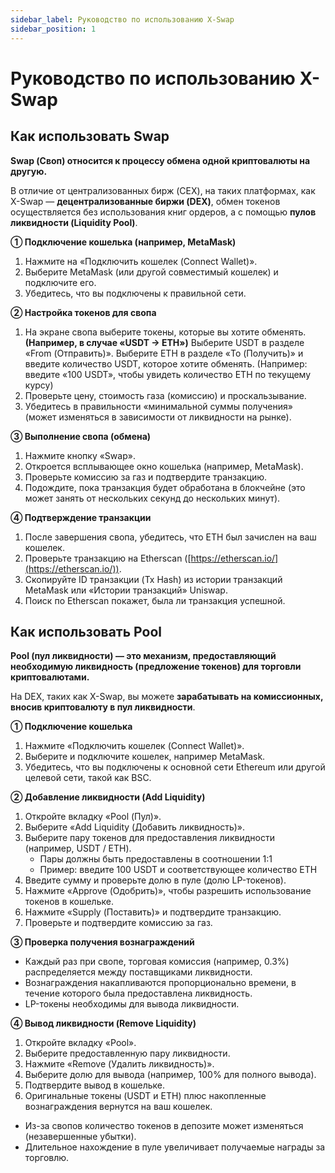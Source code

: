 ```yaml
---
sidebar_label: Руководство по использованию X-Swap
sidebar_position: 1
---
```


# Руководство по использованию X-Swap

## Как использовать Swap

**Swap (Своп) относится к процессу обмена одной криптовалюты на другую.**

В отличие от централизованных бирж (CEX), на таких платформах, как X-Swap — **децентрализованные биржи (DEX)**, обмен токенов осуществляется без использования книг ордеров, а с помощью **пулов ликвидности (Liquidity Pool)**.

**① Подключение кошелька (например, MetaMask)**

1. Нажмите на «Подключить кошелек (Connect Wallet)».
2. Выберите MetaMask (или другой совместимый кошелек) и подключите его.
3. Убедитесь, что вы подключены к правильной сети.

**② Настройка токенов для свопа**

1. На экране свопа выберите токены, которые вы хотите обменять.
**(Например, в случае «USDT → ETH»)**
Выберите USDT в разделе «From (Отправить)».
Выберите ETH в разделе «To (Получить)» и введите количество USDT, которое хотите обменять.
(Например: введите «100 USDT», чтобы увидеть количество ETH по текущему курсу)
2. Проверьте цену, стоимость газа (комиссию) и проскальзывание.
3. Убедитесь в правильности «минимальной суммы получения» (может изменяться в зависимости от ликвидности на рынке).

**③ Выполнение свопа (обмена)**

1. Нажмите кнопку «Swap».
2. Откроется всплывающее окно кошелька (например, MetaMask).
3. Проверьте комиссию за газ и подтвердите транзакцию.
4. Подождите, пока транзакция будет обработана в блокчейне (это может занять от нескольких секунд до нескольких минут).

**④ Подтверждение транзакции**

1. После завершения свопа, убедитесь, что ETH был зачислен на ваш кошелек.
2. Проверьте транзакцию на Etherscan ([https://etherscan.io/](https://etherscan.io/)).
3. Скопируйте ID транзакции (Tx Hash) из истории транзакций MetaMask или «Истории транзакций» Uniswap.
4. Поиск по Etherscan покажет, была ли транзакция успешной.



## Как использовать Pool

**Pool (пул ликвидности) — это механизм, предоставляющий необходимую ликвидность (предложение токенов) для торговли криптовалютами.**

На DEX, таких как X-Swap, вы можете **зарабатывать на комиссионных, вносив криптовалюту в пул ликвидности**.

**① Подключение кошелька**

1. Нажмите «Подключить кошелек (Connect Wallet)».
2. Выберите и подключите кошелек, например MetaMask.
3. Убедитесь, что вы подключены к основной сети Ethereum или другой целевой сети, такой как BSC.

**② Добавление ликвидности (Add Liquidity)**

1. Откройте вкладку «Pool (Пул)».
2. Выберите «Add Liquidity (Добавить ликвидность)».
3. Выберите пару токенов для предоставления ликвидности (например, USDT / ETH).
    - Пары должны быть предоставлены в соотношении 1:1
    - Пример: введите 100 USDT и соответствующее количество ETH
4. Введите сумму и проверьте долю в пуле (долю LP-токенов).
5. Нажмите «Approve (Одобрить)», чтобы разрешить использование токенов в кошельке.
6. Нажмите «Supply (Поставить)» и подтвердите транзакцию.
7. Проверьте и подтвердите комиссию за газ.

**③ Проверка получения вознаграждений**

- Каждый раз при свопе, торговая комиссия (например, 0.3%) распределяется между поставщиками ликвидности.
- Вознаграждения накапливаются пропорционально времени, в течение которого была предоставлена ликвидность.
- LP-токены необходимы для вывода ликвидности.

**④ Вывод ликвидности (Remove Liquidity)**

1. Откройте вкладку «Pool».
2. Выберите предоставленную пару ликвидности.
3. Нажмите «Remove (Удалить ликвидность)».
4. Выберите долю для вывода (например, 100% для полного вывода).
5. Подтвердите вывод в кошельке.
6. Оригинальные токены (USDT и ETH) плюс накопленные вознаграждения вернутся на ваш кошелек.

- Из-за свопов количество токенов в депозите может изменяться (незавершенные убытки).
- Длительное нахождение в пуле увеличивает получаемые награды за торговлю.